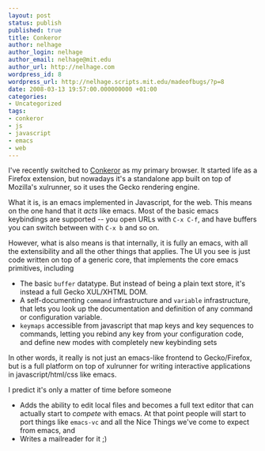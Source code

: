 ```yaml
---
layout: post
status: publish
published: true
title: Conkeror
author: nelhage
author_login: nelhage
author_email: nelhage@mit.edu
author_url: http://nelhage.com
wordpress_id: 8
wordpress_url: http://nelhage.scripts.mit.edu/madeofbugs/?p=8
date: 2008-03-13 19:57:00.000000000 +01:00
categories:
- Uncategorized
tags:
- conkeror
- js
- javascript
- emacs
- web
---
```

I've recently switched to [Conkeror][conkeror] as my primary
browser. It started life as a Firefox extension, but nowadays it's a
standalone app built on top of Mozilla's xulrunner, so it uses the
Gecko rendering engine.

What it is, is an emacs implemented in Javascript, for the web. This
means on the one hand that it _acts_ like emacs. Most of the basic
emacs keybindings are supported -- you open URLs with `C-x C-f`, and
have buffers you can switch between with `C-x b` and so on.

However, what is also means is that internally, it is fully an emacs,
with all the extensibility and all the other things that applies. The
UI you see is just code written on top of a generic core, that
implements the core emacs primitives, including

* The basic `buffer` datatype. But instead of being a plain text
  store, it's instead a full Gecko XUL/XHTML DOM.
* A self-documenting `command` infrastructure and `variable`
  infrastructure, that lets you look up the documentation and
  definition of any command or configuration variable.
* `keymaps` accessible from javascript that map keys and
  key sequences to commands, letting you rebind any key from your
  configuration code, and define new modes with completely new
  keybinding sets

In other words, it really is not just an emacs-like frontend to
Gecko/Firefox, but is a full platform on top of xulrunner for writing
interactive applications in javascript/html/css like emacs.

I predict it's only a matter of time before someone

* Adds the ability to edit local files and becomes a full text editor
  that can actually start to _compete_ with emacs. At that point
  people will start to port things like `emacs-vc` and all the Nice
  Things we've come to expect from emacs, and
* Writes a mailreader for it ;)

[conkeror]: http://conkeror.mozdev.org
